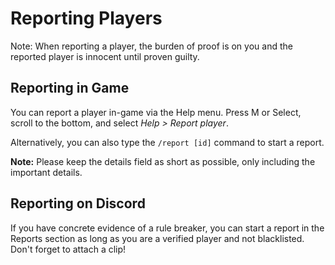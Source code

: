 # Reporting Players
Note: When reporting a player, the burden of proof is on you and the reported player is innocent until proven guilty.

## Reporting in Game
You can report a player in-game via the Help menu. Press M or Select, scroll to the bottom, and select *Help > Report player*.

Alternatively, you can also type the `/report [id]` command to start a report.

**Note:** Please keep the details field as short as possible, only including the important details.

## Reporting on Discord
If you have concrete evidence of a rule breaker, you can start a report in the Reports section as long as you are a verified player and not blacklisted. Don't forget to attach a clip!